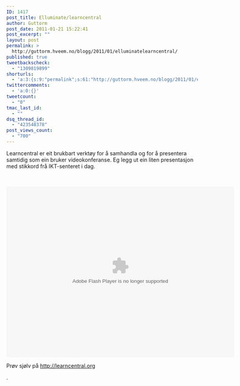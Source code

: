 ```yaml
---
ID: 1417
post_title: Elluminate/learncentral
author: Guttorm
post_date: 2011-01-21 15:22:41
post_excerpt: ""
layout: post
permalink: >
  http://guttorm.hveem.no/blogg/2011/01/elluminatelearncentral/
published: true
tweetbackscheck:
  - "1309819899"
shorturls:
  - 'a:3:{s:9:"permalink";s:61:"http://guttorm.hveem.no/blogg/2011/01/elluminatelearncentral/";s:7:"tinyurl";s:26:"http://tinyurl.com/5wcsqgr";s:4:"isgd";s:19:"http://is.gd/SzROS6";}'
twittercomments:
  - 'a:0:{}'
tweetcount:
  - "0"
tmac_last_id:
  - ""
dsq_thread_id:
  - "423548378"
post_views_count:
  - "700"
---
```

<p>Learncentral er eit brukbart verktøy for å samhandla og for å presentera samtidig som ein bruker videokonferanse. Eg legg ut ein liten presentasjon med stikkord frå IKT-senteret i dag.

<object style="width:600;height:450"><br />
<param name="movie" value="http://static.issuu.com/webembed/viewers/style1/v1/IssuuViewer.swf?mode=embed&amp;documentId=110121133341-da1923d4bb094157b5193c04eaf23d25&amp;documentUsername=ghveem&amp;documentName=iktsenteret-elluminate-guttorm-hveem&amp;layout=http%3A%2F%2Fskin.issuu.com%2Fv%2Flight%2Flayout.xml" />
<param name="allowFullScreen" value="true" /><embed src="http://static.issuu.com/webembed/viewers/style1/v1/IssuuViewer.swf" type="application/x-shockwave-flash" allowFullScreen="true" style="width:600;height:450" flashvars="mode=embed&amp;documentId=110121133341-da1923d4bb094157b5193c04eaf23d25&amp;documentUsername=ghveem&amp;documentName=iktsenteret-elluminate-guttorm-hveem&amp;layout=http%3A%2F%2Fskin.issuu.com%2Fv%2Flight%2Flayout.xml" /></object></p>
<p>Prøv sjølv på <a href="http://learncentral.org">http://learncentral.org</a></p>.